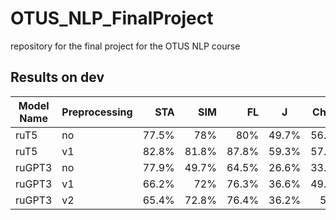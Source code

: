# OTUS_NLP_FinalProject
repository for the final project for the OTUS NLP course
## Results on dev
|Model Name|Preprocessing|STA|SIM|FL|J|ChrF1|
|----------|-------------|--:|--:|-:|-|----:|
|ruT5|no|77.5%|78%|80%|49.7%|56.9%|
|ruT5|v1|82.8%|81.8%|87.8%|59.3%|57.2%|
|ruGPT3|no|77.9%|49.7%|64.5%|26.6%|33.4%|
|ruGPT3|v1|66.2%|72%|76.3%|36.6%|49.3%|
|ruGPT3|v2|65.4%|72.8%|76.4%|36.2%|50%|

